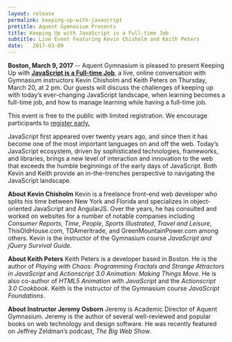```yaml
---
layout: release
permalink: keeping-up-with-javascript
pretitle: Aquent Gymnasium Presents
title: Keeping Up with JavaScript is a Full-time Job
subtitle: Live Event Featuring Kevin Chisholm and Keith Peters
date:   2017-03-09
---
```


**Boston, March 9, 2017** -- Aquent Gymnasium is pleased to present Keeping Up with [**JavaScript is a Full-time Job**](http://bit.ly/GYM_Event6PR), a live, online conversation with Gymnasium instructors Kevin Chisholm and Keith Peters on Thursday, March 20, at 2 pm.  Our guests will discuss the challenges of keeping up with today’s ever-changing JavaScript landscape, when learning becomes a full-time job, and how to manage learning while having a full-time job.

This event is free to the public with limited registration. We encourage participants to [register early.](http://bit.ly/GYM_Event6PR)

JavaScript first appeared over twenty years ago, and since then it has become one of the most important languages on and off the web. Today’s JavaScript ecosystem, driven by sophisticated technologies, frameworks, and libraries, brings a new level of interaction and innovation to the web that exceeds the humble beginnings of the early days of JavaScript. Both Kevin and Keith provide an in-the-trenches perspective to navigating the JavaScript landscape.

**About Kevin Chisholm**
Kevin is a freelance front-end web developer who splits his time between New York and Florida and specializes in object-oriented JavaScript and AngularJS. Over the years, he has consulted and worked on websites for a number of notable companies including *Consumer Reports*, *Time*, *People*, *Sports Illustrated*, *Travel and Leisure*, ThisOldHouse.com, TDAmeritrade, and GreenMountainPower.com among others. Kevin is the instructor of the Gymnasium course *JavaScript and jQuery Survival Guide*.

**About Keith Peters**
Keith Peters is a developer based in Boston. He is the author of *Playing with Chaos: Programming Fractals and Strange Attractors in JavaScript* and *Actionscript 3.0 Animation: Making Things Move*. He is also co-author of *HTML5 Animation with JavaScript* and the *Actionscript 3.0 Cookbook*. Keith is the instructor of the Gymnasium course *JavaScript Foundations*.

**About Instructor Jeremy Osborn**
Jeremy is Academic Director of Aquent Gymnasium. Jeremy is the author of several well-reviewed and popular books on web technology and design software. He was recently featured on Jeffrey Zeldman’s podcast, *The Big Web Show*.


